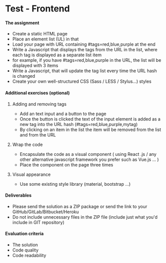 # Test - Frontend

#### The assignment

   * Create a static HTML page
   * Place an element list (UL) in that
   * Load your page with URL containing #tags=red,blue,purple at the end
   * Write a Javascript that displays the tags from the URL in the list, where each tag is displayed as a separate list item
   * for example, if you have #tags=red,blue,purple in the URL, the list will be displayed with 3 items
   * Write a Javascript, that will update the tag list every time the URL hash is changed
   * Create your own well-structured CSS (Sass / LESS / Stylus...) styles

#### Additional exercises (optional)

1.  Adding and removing tags

    * Add an text input and a button to the page
    * Once the button is clicked the text of the input element is added as a new tag into the URL hash (#tags=red,blue,purple,mytag)
    * By clicking on an item in the list the item will be removed from the list and from the URL

2. Wrap the code

    * Encapsulate the code as a visual component ( using React .js / any other alternative javascript framework you prefer such as Vue.js ... )
    * Place the component on the page three times
   
3. Visual appearance

    * Use some existing style library (material, bootstrap ...)
    
 #### Deliverables
 
   * Please send the solution as a ZIP package or send the link to your GitHub/GitLab/Bitbucket/Heroku
   * Do not include unnecessary files in the ZIP file (include just what you'd include in GIT repository)

#### Evaluation criteria

   * The solution
   * Code quality
   * Code readability
